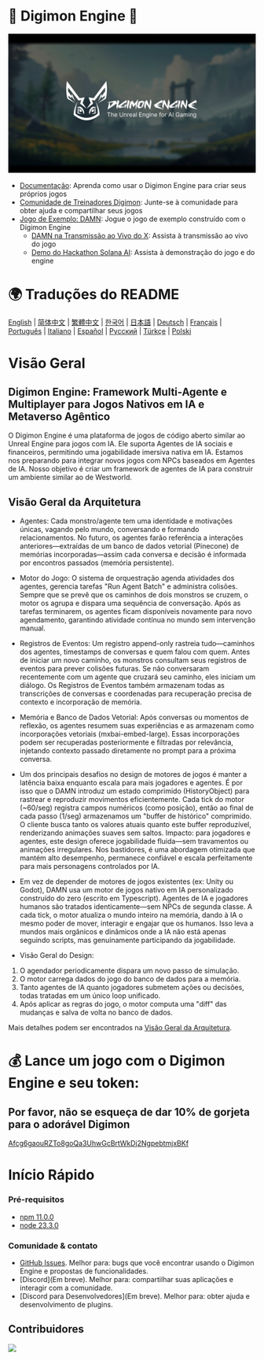 # 👾 Digimon Engine 🧌

![Digimon Engine](./assets/digimon-engine.jpg)
- [Documentação](https://docs.digimon.tech/digimon): Aprenda como usar o Digimon Engine para criar seus próprios jogos
- [Comunidade de Treinadores Digimon](https://docs.digimon.tech/digimon/community/welcome-aboard-digimon-trainers): Junte-se à comunidade para obter ajuda e compartilhar seus jogos
- [Jogo de Exemplo: DAMN](https://damn.fun): Jogue o jogo de exemplo construído com o Digimon Engine
  - [DAMN na Transmissão ao Vivo do X](https://x.com/digimon_tech/live): Assista à transmissão ao vivo do jogo
  - [Demo do Hackathon Solana AI](https://www.youtube.com/watch?v=NNQWY-ByZww): Assista à demonstração do jogo e do engine

# 🌍 Traduções do README
[English](./README.md) | [简体中文](./README.zh-CN.md) | [繁體中文](./README.zh-TW.md) | [한국어](./README.ko-KR.md) | [日本語](./README.ja-JP.md) | [Deutsch](./README.de-DE.md) | [Français](./README.fr-FR.md) | [Português](./README.pt-BR.md) | [Italiano](./README.it-IT.md) | [Español](./README.es-ES.md) | [Русский](./README.ru-RU.md) | [Türkçe](./README.tr-TR.md) | [Polski](./README.pl-PL.md)

# Visão Geral
## Digimon Engine: Framework Multi-Agente e Multiplayer para Jogos Nativos em IA e Metaverso Agêntico
O Digimon Engine é uma plataforma de jogos de código aberto similar ao Unreal Engine para jogos com IA. Ele suporta Agentes de IA sociais e financeiros, permitindo uma jogabilidade imersiva nativa em IA. Estamos nos preparando para integrar novos jogos com NPCs baseados em Agentes de IA. Nosso objetivo é criar um framework de agentes de IA para construir um ambiente similar ao de Westworld.

## Visão Geral da Arquitetura

- Agentes: Cada monstro/agente tem uma identidade e motivações únicas, vagando pelo mundo, conversando e formando relacionamentos. No futuro, os agentes farão referência a interações anteriores—extraídas de um banco de dados vetorial (Pinecone) de memórias incorporadas—assim cada conversa e decisão é informada por encontros passados (memória persistente).

- Motor do Jogo: O sistema de orquestração agenda atividades dos agentes, gerencia tarefas "Run Agent Batch" e administra colisões. Sempre que se prevê que os caminhos de dois monstros se cruzem, o motor os agrupa e dispara uma sequência de conversação. Após as tarefas terminarem, os agentes ficam disponíveis novamente para novo agendamento, garantindo atividade contínua no mundo sem intervenção manual.

- Registros de Eventos: Um registro append-only rastreia tudo—caminhos dos agentes, timestamps de conversas e quem falou com quem. Antes de iniciar um novo caminho, os monstros consultam seus registros de eventos para prever colisões futuras. Se não conversaram recentemente com um agente que cruzará seu caminho, eles iniciam um diálogo. Os Registros de Eventos também armazenam todas as transcrições de conversas e coordenadas para recuperação precisa de contexto e incorporação de memória.

- Memória e Banco de Dados Vetorial: Após conversas ou momentos de reflexão, os agentes resumem suas experiências e as armazenam como incorporações vetoriais (mxbai-embed-large). Essas incorporações podem ser recuperadas posteriormente e filtradas por relevância, injetando contexto passado diretamente no prompt para a próxima conversa.

- Um dos principais desafios no design de motores de jogos é manter a latência baixa enquanto escala para mais jogadores e agentes. É por isso que o DAMN introduz um estado comprimido (HistoryObject) para rastrear e reproduzir movimentos eficientemente. Cada tick do motor (~60/seg) registra campos numéricos (como posição), então ao final de cada passo (1/seg) armazenamos um "buffer de histórico" comprimido. O cliente busca tanto os valores atuais quanto este buffer reproduzível, renderizando animações suaves sem saltos. Impacto: para jogadores e agentes, este design oferece jogabilidade fluida—sem travamentos ou animações irregulares. Nos bastidores, é uma abordagem otimizada que mantém alto desempenho, permanece confiável e escala perfeitamente para mais personagens controlados por IA.

- Em vez de depender de motores de jogos existentes (ex: Unity ou Godot), DAMN usa um motor de jogos nativo em IA personalizado construído do zero (escrito em Typescript). Agentes de IA e jogadores humanos são tratados identicamente—sem NPCs de segunda classe. A cada tick, o motor atualiza o mundo inteiro na memória, dando à IA o mesmo poder de mover, interagir e engajar que os humanos. Isso leva a mundos mais orgânicos e dinâmicos onde a IA não está apenas seguindo scripts, mas genuinamente participando da jogabilidade.

- Visão Geral do Design:
1. O agendador periodicamente dispara um novo passo de simulação.
2. O motor carrega dados do jogo do banco de dados para a memória.
3. Tanto agentes de IA quanto jogadores submetem ações ou decisões, todas tratadas em um único loop unificado.
4. Após aplicar as regras do jogo, o motor computa uma "diff" das mudanças e salva de volta no banco de dados.

Mais detalhes podem ser encontrados na [Visão Geral da Arquitetura](https://docs.digimon.tech/digimon/digimon-engine/architecture-overview).

# 💰 Lance um jogo com o Digimon Engine e seu token:

## Por favor, não se esqueça de dar 10% de gorjeta para o adorável Digimon
[Afcg6gaouRZTo8goQa3UhwGcBrtWkDj2NgpebtmjxBKf](https://solscan.io/account/Afcg6gaouRZTo8goQa3UhwGcBrtWkDj2NgpebtmjxBKf)

# Início Rápido

### Pré-requisitos

- [npm 11.0.0](https://www.npmjs.com/get-npm)
- [node 23.3.0](https://nodejs.org/en/download/)

### Comunidade & contato

- [GitHub Issues](https://github.com/CohumanSpace/digimon-engine/issues). Melhor para: bugs que você encontrar usando o Digimon Engine e propostas de funcionalidades.
- [Discord](Em breve). Melhor para: compartilhar suas aplicações e interagir com a comunidade.
- [Discord para Desenvolvedores](Em breve). Melhor para: obter ajuda e desenvolvimento de plugins.

## Contribuidores

<a href="https://github.com/CohumanSpace/digimon-engine/graphs/contributors">
  <img src="https://contrib.rocks/image?repo=CohumanSpace/digimon-engine" />
</a>

